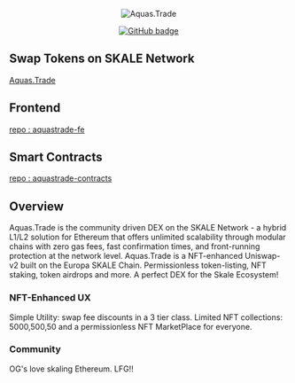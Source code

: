 <p align="center"> <img src="https://komarev.com/ghpvc/?username=AquasTrade" alt="Aquas.Trade" /> </p>

<p align="center">
  <a href="https://github.com/AquasTrade?tab=followers">
    <img src="https://img.shields.io/github/followers/AquasTrade?label=Followers&logo=GitHub&style=for-the-badge" alt="GitHub badge" />
  </a>
</p>
<h2>Swap Tokens on SKALE Network</h2>
      <p> <a href="https://aquas.trade"> Aquas.Trade</a></p>
  
<h2>Frontend</h2>
      <p> <a href="https://github.com/RubyAquaMarine/aquastrade-fe"> repo : aquastrade-fe</a></p>

 
<h2>Smart Contracts</h2>
    <p> <a href="https://github.com/AquasTrade/aquastrade-contracts"> repo : aquastrade-contracts</a></p>
  
<h2>Overview</h2>
Aquas.Trade is the community driven DEX on the SKALE Network - a hybrid L1/L2 solution for Ethereum that offers unlimited scalability through modular chains with zero gas fees, fast confirmation times, and front-running protection at the network level.  Aquas.Trade is a NFT-enhanced Uniswap-v2 built on the Europa SKALE Chain.  Permissionless token-listing, NFT staking, token airdrops and more. A perfect DEX for the Skale Ecosystem!




<h3>NFT-Enhanced UX</h3>
Simple Utility: swap fee discounts in a 3 tier class. Limited NFT collections: 5000,500,50 and a permissionless NFT MarketPlace for everyone.



<h3>Community</h3>
OG's love skaling Ethereum. LFG!!
